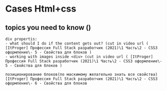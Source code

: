# Cases Html+css
## topics you need to know ()
    div propertis:
    - what should I do if the content gets out? (cut in video url ( [ItProger] Профессия Full Stack разработчик (2021)\1 Часть\2 - CSS3 оформление\- 5 - Свойства для блоков )
    - working with images inside <div> (cut in video url ( [ItProger] Профессия Full Stack разработчик (2021)\1 Часть\2 - CSS3 оформление\- 5 - Свойства для блоков )

    позиционирование блоков(по маскимому желательно знать все свойства)[ItProger] Профессия Full Stack разработчик (2021)\1 Часть\2 - CSS3 оформление\- 6 - Свойства для блоков